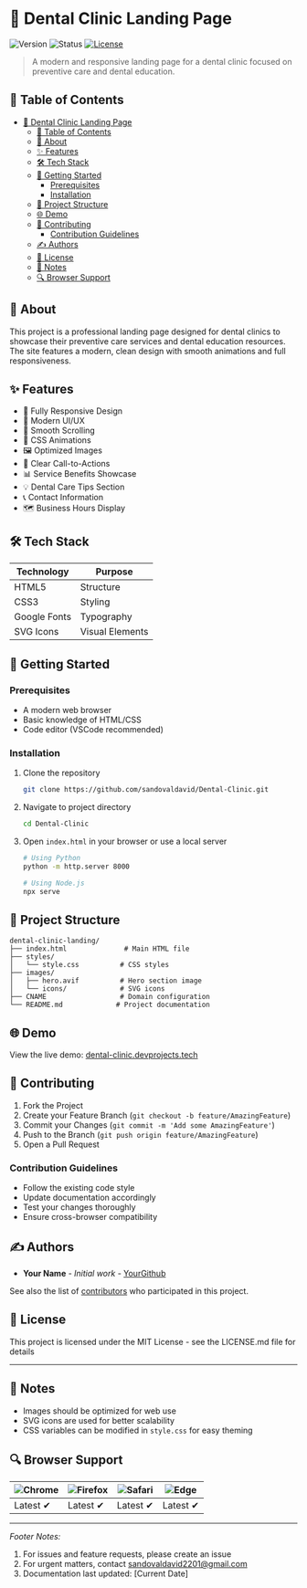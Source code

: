 # 🦷 Dental Clinic Landing Page

![Version](https://img.shields.io/badge/version-1.0.0-blue.svg)
![Status](https://img.shields.io/badge/status-active-success.svg)
[![License](https://img.shields.io/badge/license-MIT-blue.svg)](/LICENSE)

> A modern and responsive landing page for a dental clinic focused on preventive care and dental education.

## 📝 Table of Contents

- [🦷 Dental Clinic Landing Page](#-dental-clinic-landing-page)
  - [📝 Table of Contents](#-table-of-contents)
  - [🎯 About ](#-about-)
  - [✨ Features ](#-features-)
  - [🛠️ Tech Stack ](#️-tech-stack-)
  - [🚀 Getting Started ](#-getting-started-)
    - [Prerequisites](#prerequisites)
    - [Installation](#installation)
  - [📁 Project Structure ](#-project-structure-)
  - [🌐 Demo ](#-demo-)
  - [🤝 Contributing ](#-contributing-)
    - [Contribution Guidelines](#contribution-guidelines)
  - [✍️ Authors ](#️-authors-)
  - [📝 License ](#-license-)
  - [📌 Notes](#-notes)
  - [🔍 Browser Support](#-browser-support)

## 🎯 About <a name="about"></a>

This project is a professional landing page designed for dental clinics to showcase their preventive care services and dental education resources. The site features a modern, clean design with smooth animations and full responsiveness.

## ✨ Features <a name="features"></a>

- 📱 Fully Responsive Design
- 🎨 Modern UI/UX
- 🔄 Smooth Scrolling
- 💫 CSS Animations
- 🖼️ Optimized Images
- 🎯 Clear Call-to-Actions
- 📊 Service Benefits Showcase
- 💡 Dental Care Tips Section
- 📞 Contact Information
- 🗺️ Business Hours Display

## 🛠️ Tech Stack <a name="tech-stack"></a>

| Technology | Purpose |
|------------|---------|
| HTML5 | Structure |
| CSS3 | Styling |
| Google Fonts | Typography |
| SVG Icons | Visual Elements |

## 🚀 Getting Started <a name="getting-started"></a>

### Prerequisites

- A modern web browser
- Basic knowledge of HTML/CSS
- Code editor (VSCode recommended)

### Installation

1. Clone the repository

    ```bash
    git clone https://github.com/sandovaldavid/Dental-Clinic.git
    ```

2. Navigate to project directory

    ```bash
    cd Dental-Clinic
    ```

3. Open `index.html` in your browser or use a local server

    ```bash
    # Using Python
    python -m http.server 8000

    # Using Node.js
    npx serve
    ```

## 📁 Project Structure <a name="structure"></a>

``` text
dental-clinic-landing/
├── index.html              # Main HTML file
├── styles/
│   └── style.css          # CSS styles
├── images/
│   ├── hero.avif          # Hero section image
│   └── icons/             # SVG icons
├── CNAME                  # Domain configuration
└── README.md             # Project documentation
```

## 🌐 Demo <a name="demo"></a>

View the live demo: [dental-clinic.devprojects.tech](https://dental-clinic.devprojects.tech)

## 🤝 Contributing <a name="contributing"></a>

1. Fork the Project
2. Create your Feature Branch (`git checkout -b feature/AmazingFeature`)
3. Commit your Changes (`git commit -m 'Add some AmazingFeature'`)
4. Push to the Branch (`git push origin feature/AmazingFeature`)
5. Open a Pull Request

### Contribution Guidelines

- Follow the existing code style
- Update documentation accordingly
- Test your changes thoroughly
- Ensure cross-browser compatibility

## ✍️ Authors <a name="authors"></a>

- **Your Name** - *Initial work* - [YourGithub](https://github.com/yourusername)

See also the list of [contributors](https://github.com/sandovaldavid/Dental-Clinic) who participated in this project.

## 📝 License <a name="license"></a>

This project is licensed under the MIT License - see the LICENSE.md file for details

---

## 📌 Notes

- Images should be optimized for web use
- SVG icons are used for better scalability
- CSS variables can be modified in `style.css` for easy theming

## 🔍 Browser Support

| ![Chrome](https://raw.githubusercontent.com/alrra/browser-logos/master/src/chrome/chrome_48x48.png) | ![Firefox](https://raw.githubusercontent.com/alrra/browser-logos/master/src/firefox/firefox_48x48.png) | ![Safari](https://raw.githubusercontent.com/alrra/browser-logos/master/src/safari/safari_48x48.png) | ![Edge](https://raw.githubusercontent.com/alrra/browser-logos/master/src/edge/edge_48x48.png) |
|---|---|---|---|
| Latest ✔ | Latest ✔ | Latest ✔ | Latest ✔ |

---

*Footer Notes:*

1. For issues and feature requests, please create an issue
2. For urgent matters, contact [sandovaldavid2201@gmail.com](mailto:sandovaldavid2201@gmail.com)
3. Documentation last updated: [Current Date]
